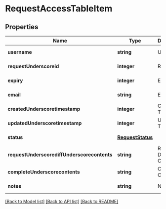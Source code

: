 # RequestAccessTableItem

## Properties
Name | Type | Description | Notes
------------ | ------------- | ------------- | -------------
**username** | **string** | Username | [default to null]
**requestUnderscoreid** | **integer** | Request Id | [default to null]
**expiry** | **integer** | Expiry | [default to null]
**email** | **string** | Email | [default to null]
**createdUnderscoretimestamp** | **integer** | Created Timestamp | [default to null]
**updatedUnderscoretimestamp** | **integer** | Updated Timestamp | [default to null]
**status** | [**RequestStatus**](RequestStatus.md) |  | [default to null]
**requestUnderscorediffUnderscorecontents** | **string** | Request Diff Contents | [default to null]
**completeUnderscorecontents** | **string** | Complete Contents | [default to null]
**notes** | **string** | Notes | [default to null]

[[Back to Model list]](../README.md#documentation-for-models) [[Back to API list]](../README.md#documentation-for-api-endpoints) [[Back to README]](../README.md)


